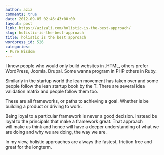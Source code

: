 ```yaml
---
author: aziz
comments: true
date: 2012-09-05 02:46:43+00:00
layout: post
link: https://azizali.com/holistic-is-the-best-approach/
slug: holistic-is-the-best-approach
title: holistic is the best approach
wordpress_id: 526
categories:
- Pure Wisdom
---
```


I know people who would only build websites in .HTML, others prefer WordPress, Joomla. Drupal. Some wanna program in PHP others in Ruby.

Similarly in the startup world the lean movement has taken over and some people follow the lean startup book by the T. There are several idea validation matrix and people follow them too.

These are all frameworks, or paths to achieving a goal. Whether is be building a product or driving to work.

Being loyal to a particular framework is never a good decision. Instead be loyal to the principals that make a framework great. That approach will.make us think and hence will have a deeper understanding of what we are doing and why we are doing, the way we are.

In my view, holistic approaches are always the fastest, friction free and great for the longterm.
